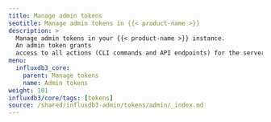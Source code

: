 ```yaml
---
title: Manage admin tokens
seotitle: Manage admin tokens in {{< product-name >}} 
description: >
  Manage admin tokens in your {{< product-name >}} instance.
  An admin token grants
  access to all actions (CLI commands and API endpoints) for the server.
menu:
  influxdb3_core:
    parent: Manage tokens
    name: Admin tokens
weight: 101
influxdb3/core/tags: [tokens]
source: /shared/influxdb3-admin/tokens/admin/_index.md
---
```


<!-- The content for this page is at
// SOURCE content/shared/influxdb3-admin/tokens/admin/_index.md
--> 